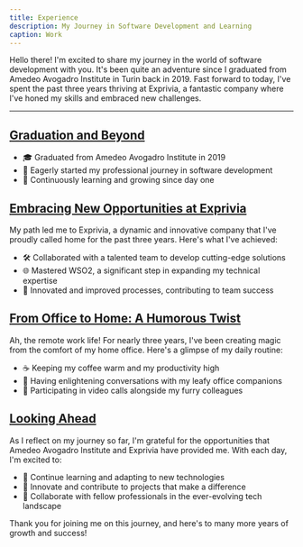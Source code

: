 ```yaml
---
title: Experience
description: My Journey in Software Development and Learning
caption: Work
---
```


Hello there! I'm excited to share my journey in the world of software development with you. It's been quite an adventure since I
graduated from Amedeo Avogadro Institute in Turin back in 2019. Fast forward to today, I've spent the past three years thriving at
Exprivia, a fantastic company where I've honed my skills and embraced new challenges.

---

## [Graduation and Beyond](/work/experience#graduation-and-beyond)

- 🎓 Graduated from Amedeo Avogadro Institute in 2019
- 🚀 Eagerly started my professional journey in software development
- 🌱 Continuously learning and growing since day one

## [Embracing New Opportunities at Exprivia](/work/experience#embracing-new-opportunities-at-exprivia)

My path led me to Exprivia, a dynamic and innovative company that I've proudly called home for the past three years. Here's what I've achieved:

- 🛠️ Collaborated with a talented team to develop cutting-edge solutions
- 🌐 Mastered WSO2, a significant step in expanding my technical expertise
- 🚀 Innovated and improved processes, contributing to team success

## [From Office to Home: A Humorous Twist](/work/experience#from-office-to-home-a-humorous-twist)

Ah, the remote work life! For nearly three years, I've been creating magic from the comfort of my home office. Here's a glimpse of my daily routine:

- ☕ Keeping my coffee warm and my productivity high
- 🌱 Having enlightening conversations with my leafy office companions
- 🐾 Participating in video calls alongside my furry colleagues

## [Looking Ahead](/work/experience#looking-ahead)

As I reflect on my journey so far, I'm grateful for the opportunities that Amedeo Avogadro Institute and Exprivia have provided me.
With each day, I'm excited to:

- 🌟 Continue learning and adapting to new technologies
- 🚀 Innovate and contribute to projects that make a difference
- 🤝 Collaborate with fellow professionals in the ever-evolving tech landscape

Thank you for joining me on this journey, and here's to many more years of growth and success!

